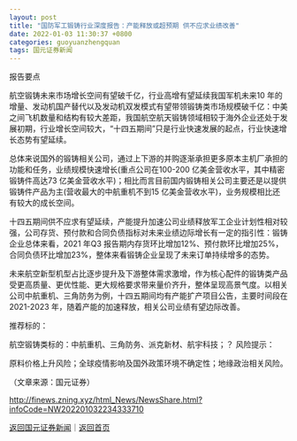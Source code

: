 ```yaml
---
layout: post
title: "国防军工锻铸行业深度报告：产能释放或超预期 供不应求业绩改善"
date: 2022-01-03 11:30:37 +0800
categories: guoyuanzhengquan
tags: 国元证券新闻
---
```

<p>报告要点</p>
 <p>航空锻铸未来市场增长空间有望破千亿，行业高增有望延续我国军机未来10 年的增量、发动机国产替代以及发动机双发模式有望带领锻铸类市场规模破千亿：中美之间飞机数量和结构有较大差距，我国航空航天锻铸领域相较于海外企业还处于发展初期，行业增长空间较大，“十四五期间”只是行业快速发展的起点，行业快速增长态势有望延续。</p>
 <p>总体来说国外的锻铸相关公司，通过上下游的并购逐渐承担更多原本主机厂承担的功能和任务，业绩规模快速增长(重点公司在100-200 亿美金营收水平，其中精密锻铸件高达73 亿美金营收水平)；相比而言目前国内锻铸相关公司主要还是以提供锻铸件产品为主(营收最大的中航重机不到15 亿美金营收水平)，业务规模相比还有较大的成长空间。</p>
 <p>十四五期间供不应求有望延续，产能提升加速公司业绩释放军工企业计划性相对较强，公司存货、预付款和合同负债指标对未来业绩边际增长有一定的指引性：锻铸企业总体来看，2021 年Q3 报告期内存货环比增加12%、预付款环比增加25%，合同负债环比增加23%，整体来看锻铸企业呈现了未来订单持续增多的态势。</p>
 <p>未来航空新型机型占比逐步提升及下游整体需求激增，作为核心配件的锻铸类产品受更高质量、更优性能、更大规格要求带来量价齐升，整体呈现高景气度。以相关公司中航重机、三角防务为例，十四五期间均有产能扩产项目公告，主要时间段在2021-2023 年，随着产能的加速释放，相关公司业绩有望边际改善。</p>
 <p>推荐标的：</p>
 <p>航空锻铸类标的：中航重机、三角防务、派克新材、航宇科技；？ 风险提示：</p>
 <p>原料价格上升风险；全球疫情影响及国外政策环境不确定性；地缘政治相关风险。</p><p class="em_media">（文章来源：国元证券）</p>

<http://finews.zning.xyz/html_News/NewsShare.html?infoCode=NW202201032234333710>

[返回国元证券新闻](//finews.withounder.com/category/guoyuanzhengquan.html)｜[返回首页](//finews.withounder.com/)